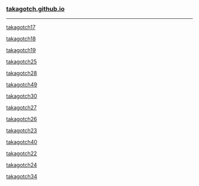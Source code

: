 ### [takagotch.github.io](https://takagotch.github.io/)
---
[takagotch17](https://takagotch.github.io/page17/)

[takagotch18](https://takagotch.github.io/page18/)

[takagotch19](https://takagotch.github.io/page19/)


[takagotch25](https://takagotch.github.io/page25/)


[takagotch28](https://takagotch.github.io/page28/)

[takagotch49](https://takagotch.github.io/page49/)

[takagotch30](https://takagotch.github.io/page30/)

[takagotch27](https://takagotch.github.io/page27/)

[takagotch26](https://takagotch.github.io/page26/)

[takagotch23](https://takagotch.github.io/page23/)

[takagotch40](https://takagotch.github.io/page40/)

[takagotch22](https://takagotch.github.io/page22/)

[takagotch24](https://takagotch.github.io/page24/)

[takagotch34](https://takagotch.github.io/page34/)






```
```

```
```

```
```


